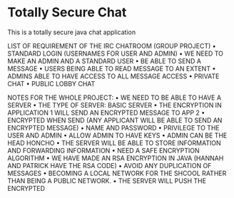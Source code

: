 # Totally Secure Chat
This is a totally secure java chat application

LIST OF REQUIREMENT OF THE IRC CHATROOM (GROUP PROJECT)
	•	STANDARD LOGIN (USERNAMES FOR USER AND ADMIN)
	•	WE NEED TO MAKE AN ADMIN AND A STANDARD USER
	•	BE ABLE TO SEND A MESSAGE
	•	USERS BEING ABLE TO READ MESSAGE TO AN EXTENT 
	•	ADMINS ABLE TO HAVE ACCESS TO ALL MESSAGE ACCESS 
	•	PRIVATE CHAT
	•	PUBLIC LOBBY CHAT

NOTES FOR  THE WHOLE PROJECT:
	•	WE NEED TO BE ABLE TO HAVE A SERVER 
	•	THE TYPE OF SERVER:  BASIC SERVER 
	•	THE ENCRYPTION IN APPLICATION 1 WILL SEND AN ENCRYPTED MESSAGE TO APP 2
	•	ENCRYPTED WHEN SEND (ANY APPLICANT WILL BE ABLE TO SEND AN ENCRYPTED MESSAGE)
	•	NAME AND PASSWORD
	•	PRIVILEGE TO THE USER AND ADMIN
	•	ALLOW ADMIN TO HAVE KEYS
	•	ADMIN CAN BE THE HEAD HONCHO
	•	THE SERVER WILL BE ABLE TO STORE INFORMATION AND FORWARDING INFORMATION 
	•	NEED A SAFE ENCRYPTION ALGORITHM
	•	WE HAVE MADE AN RSA ENCRYPTION IN JAVA (HANNAH AND PATRICK HAVE THE RSA CODE)
	•	AVOID ANY DUPLICATION  OF MESSAGES 
	•	BECOMING A LOCAL NETWORK FOR THE SHCOOL RATHER THAN BEING A PUBLIC NETWORK.
	•	THE SERVER WILL PUSH THE ENCRYPTED 

